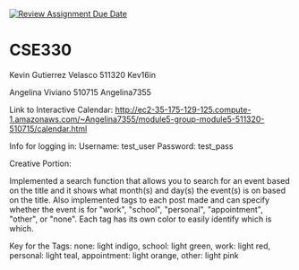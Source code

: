 [![Review Assignment Due Date](https://classroom.github.com/assets/deadline-readme-button-22041afd0340ce965d47ae6ef1cefeee28c7c493a6346c4f15d667ab976d596c.svg)](https://classroom.github.com/a/LRsBrD_9)
# CSE330

Kevin Gutierrez Velasco 511320 Kev16in

Angelina Viviano 510715 Angelina7355

Link to Interactive Calendar: http://ec2-35-175-129-125.compute-1.amazonaws.com/~Angelina7355/module5-group-module5-511320-510715/calendar.html

Info for logging in: Username: test_user Password: test_pass

Creative Portion:

Implemented a search function that allows you to search for an event based on the title and it shows what month(s) and day(s) the event(s) is on based on the title. Also implemented tags to each post made and can specify whether the event is for "work", "school", "personal", "appointment", "other", or "none". Each tag has its own color to easily identify which is which.

Key for the Tags:
none: light indigo, 
school: light green, 
work: light red, 
personal: light teal, 
appointment: light orange, 
other: light pink
